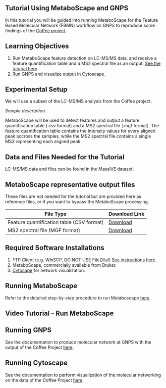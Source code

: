 ## Tutorial Using MetaboScape and GNPS

In this tutorial you will be guided into running MetaboScape for the Feature Based Molecular Network (FBMN) workflow on GNPS to reproduce some findings of the [Coffee project](http://humanfoodproject.com/americangut/).

## Learning Objectives

1. Run MetaboScape feature detection on LC-MS/MS data, and receive a feature quantification table and a MS2 spectral file as an output. [See the tutorial here](../featurebasedmolecularnetworking.md).
2. Run GNPS and visualize output in Cytoscape.

## Experimental Setup

We will use a subset of the LC-MS/MS analysis from the Coffee project. 

*Sample description*. 

MetaboScape will be used to detect features and output a feature quantification table (.csv format) and a MS2 spectral file (.mgf format). The feature quantification table contains the intensity values for every aligned peak accross the samples, while the MS2 spectral file contains a single MS2 representing each aligned peak.

## Data and Files Needed for the Tutorial

LC-MS/MS data and files can be found in the MassIVE dataset.

## MetaboScape representative output files
These files are not needed for the tutorial but are provided here as reference files, or if you want to bypass the MetaboScape processing.

|     File Type    | Download Link          |
| ------------- |------------- |
| Feature quantification table (CSV format) | [Download](https://github.com/lfnothias/GNPSDocumentation/blob/master/docs/tutorials/AG_tutorial_files/MetaboScape-GNPS-Coffee_Tutorial_msmsonly_featuretable.csv) |
| MS2 spectral file (MGF format) | [Download](https://github.com/lfnothias/GNPSDocumentation/blob/master/docs/tutorials/AG_tutorial_files/MetaboScape-GNPS-Coffee_Tutorial.mgf) |

## Required Software Installations

1. FTP Client (e.g. WinSCP, DO NOT USE FileZilla!) [See instructions here](http://proteomics.ucsd.edu/service/massive/documentation/submit-data/upload-data/).
2. MetaboScape, commercially available from Bruker. 
3. [Cytocape](http://www.cytoscape.org/download.php) for network visualization.

## Running MetaboScape
Refer to the detailed step-by-step procedure to run Metaboscape [here](MetaboScapeexportforGNPSSiriusmodule.md).

## Video Tutorial - Run MetaboScape 

## Running GNPS

See the documentation to produce molecular network at GNPS with the output of the Coffee Project [here](featurebasedgnps.md).

## Running Cytoscape

See the documentation to perform visualization of the molecular networking on the data of the Coffee Project [here](MetaboScapeexportforGNPSSiriusmodule.md).


